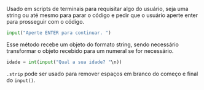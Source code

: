 Usado em scripts de terminais para requisitar algo do usuário, seja uma string ou até mesmo para parar o código e pedir que o usuário aperte enter para prosseguir com o código.

```python
input("Aperte ENTER para continuar. ")
```

Esse método recebe um objeto do formato string, sendo necessário transformar o objeto recebido para um numeral se for necessário.

```python
idade = int(input("Qual a sua idade? "\n))
```

`.strip` pode ser usado para remover espaços em branco do começo e final do `input()`.


